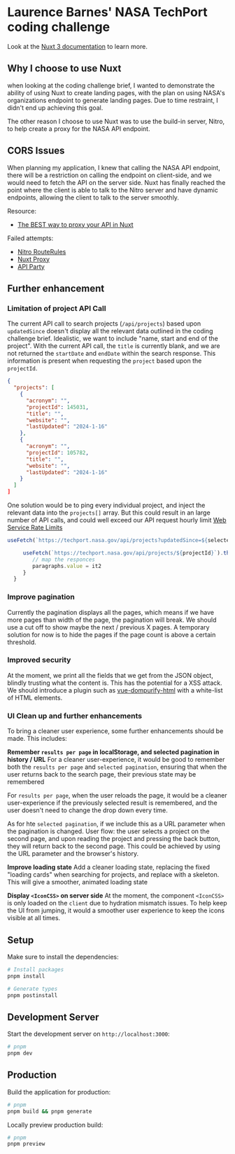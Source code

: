 # Laurence Barnes' NASA TechPort coding challenge

Look at the [Nuxt 3 documentation](https://nuxt.com/docs/getting-started/introduction) to learn more.

## Why I choose to use Nuxt

when looking at the coding challenge brief, I wanted to demonstrate the ability of using Nuxt to create landing pages, with the plan on using NASA's organizations endpoint to generate landing pages. Due to time restraint, I didn't end up achieving this goal.

The other reason I choose to use Nuxt was to use the build-in server, Nitro, to help create a proxy for the NASA API endpoint.

## CORS Issues

When planning my application, I knew that calling the NASA API endpoint, there will be a restriction on calling the endpoint on client-side, and we would need to fetch the API on the server side. Nuxt has finally reached the point where the client is able to talk to the Nitro server and have dynamic endpoints, allowing the client to talk to the server smoothly.

Resource:

- [The BEST way to proxy your API in Nuxt](https://www.youtube.com/watch?v=J4E5uYz5AY8)

Failed attempts:

- [Nitro RouteRules](https://nitro.unjs.io/config#routerules)
- [Nuxt Proxy](https://github.com/wobsoriano/nuxt-proxy)
- [API Party](https://nuxt.com/modules/api-party)

## Further enhancement

### Limitation of project API Call

The current API call to search projects (`/api/projects`) based upon `updatedSince` doesn't display all the relevant data outlined in the coding challenge brief. Idealistic, we want to include "name, start and end of the project". With the current API call, the `title` is currently blank, and we are not returned the `startDate` and `endDate` within the search response. This information is present when requesting the `project` based upon the `projectId`.

```json
{
  "projects": [
    {
      "acronym": "",
      "projectId": 145031,
      "title": "",
      "website": "",
      "lastUpdated": "2024-1-16"
    },
    {
      "acronym": "",
      "projectId": 105782,
      "title": "",
      "website": "",
      "lastUpdated": "2024-1-16"
    }
  ]
]
```

One solution would be to ping every individual project, and inject the relevant data into the `projects[]` array. But this could result in an large number of API calls, and could well exceed our API request hourly limit [Web Service Rate Limits](https://api.nasa.gov/)

```js
useFetch(`https://techport.nasa.gov/api/projects?updatedSince=${selectedDate}`).then(response => {

     useFetch(`https://techport.nasa.gov/api/projects/${projectId}`).then(project=> {
        // map the responces
        paragraphs.value = it2
     }
  }

```

### Improve pagination

Currently the pagination displays all the pages, which means if we have more pages than width of the page, the pagination will break. We should use a cut off to show maybe the next / previous X pages. A temporary solution for now is to hide the pages if the page count is above a certain threshold.

### Improved security

At the moment, we print all the fields that we get from the JSON object, blindly trusting what the content is. This has the potential for a XSS attack. We should introduce a plugin such as [vue-dompurify-html](https://github.com/LeSuisse/vue-dompurify-html/) with a white-list of HTML elements.

### UI Clean up and further enhancements

To bring a cleaner user experience, some further enhancements should be made. This includes:

**Remember `results per page` in localStorage, and selected pagination in history / URL**
For a cleaner user-experience, it would be good to remember both the `results per page` and `selected pagination`, ensuring that when the user returns back to the search page, their previous state may be remembered

For `results per page`, when the user reloads the page, it would be a cleaner user-experience if the previously selected result is remembered, and the user doesn't need to change the drop down every time.

As for hte `selected pagination`, if we include this as a URL parameter when the pagination is changed. User flow: the user selects a project on the second page, and upon reading the project and pressing the back button, they will return back to the second page. This could be achieved by using the URL parameter and the browser's history.

**Improve loading state**
Add a cleaner loading state, replacing the fixed "loading cards" when searching for projects, and replace with a skeleton. This will give a smoother, animated loading state

**Display `<IconCSS>` on server side**
At the moment, the component `<IconCSS>` is only loaded on the `client` due to hydration mismatch issues. To help keep the UI from jumping, it would a smoother user experience to keep the icons visible at all times.

## Setup

Make sure to install the dependencies:

```bash
# Install packages
pnpm install

# Generate types
pnpm postinstall
```

## Development Server

Start the development server on `http://localhost:3000`:

```bash
# pnpm
pnpm dev
```

## Production

Build the application for production:

```bash
# pnpm
pnpm build && pnpm generate
```

Locally preview production build:

```bash
# pnpm
pnpm preview
```
